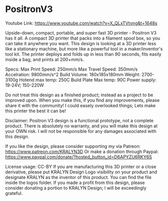 # PositronV3

Youtube Link: https://www.youtube.com/watch?v=X_QLxTVtyng&t=1648s

Upside-down, compact, portable, and super fast 3D printer - Positron V3 has it all. A compact 3D printer that packs into a filament spool box, so you can take it anywhere you want. This design is looking at a 3D printer less like a stationary machine, but more like a powerful tool in a maker/inventor's tool kit. The printer deploys and folds up in less than 90 seconds, fits easily inside a bag, and prints at 200+mm/s.

Specs: 
Max Print Speed: 250mm/s
Max Travel Speed: 350mm/s
Accelration: 9800mm/s^2
Build Volume: 180x185x180mm
Weight: 2700-3100g
Hotend max temp: 250C
Build Plate Max temp: 90C
Power supply: 19-24V; 150-220W

Do not treat this design as a finished product; instead as a project to be improved upon. When you make this, if you find any improvements, please share it with the community! I could easely overlooked things; Lets make this printer the best it can be!

Disclaimer: Positron V3 design is a functional prototype, not a complete product. There is absolutely no warranty, and you will make this design at your OWN risk. I will not be responsible for any damages associated with this design. 

If you like the design, please consider supporting my via Patreon: https://www.patreon.com/KRALYN3D
Or make a donation through Paypal: https://www.paypal.com/donate/?hosted_button_id=D6APYZU6RKY6S

License usage: CC-BY 
If you are manufacturing this 3D printer or a close derivative, please put KRALYN Design Logo visibility on your product and designate KRALYN as the inventor of this product. You can find the file inside the logos folder.
If you made a profit from this design, please consider donating a portion to KRALYN Design; I will be exceedingly grateful.
